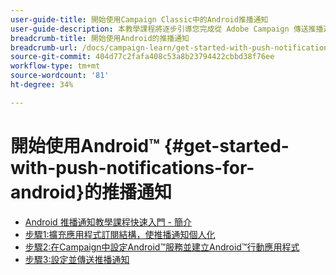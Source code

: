 ```yaml
---
user-guide-title: 開始使用Campaign Classic中的Android推播通知
user-guide-description: 本教學課程將逐步引導您完成從 Adobe Campaign 傳送推播通知到 Android 應用程式的步驟。
breadcrumb-title: 開始使用Android的推播通知
breadcrumb-url: /docs/campaign-learn/get-started-with-push-notifications-for-android/introduction.html
source-git-commit: 404d77c2fafa408c53a8b23794422cbbd38f76ee
workflow-type: tm+mt
source-wordcount: '81'
ht-degree: 34%

---
```



# 開始使用Android™ {#get-started-with-push-notifications-for-android}的推播通知

+ [Android 推播通知教學課程快速入門 - 簡介](/help/tutorial-get-started-with-push-notifications-for-android/introduction.md)
+ [步驟1:擴充應用程式訂閱結構，使推播通知個人化](/help/tutorial-get-started-with-push-notifications-for-android/extend-the-app-subscription-schema.md)
+ [步驟2:在Campaign中設定Android™服務並建立Android™行動應用程式](/help/tutorial-get-started-with-push-notifications-for-android/configure-an-android-service-in-campaign.md)
+ [步驟3:設定並傳送推播通知](/help/tutorial-get-started-with-push-notifications-for-android/configure-and-send-push-notifications.md)
